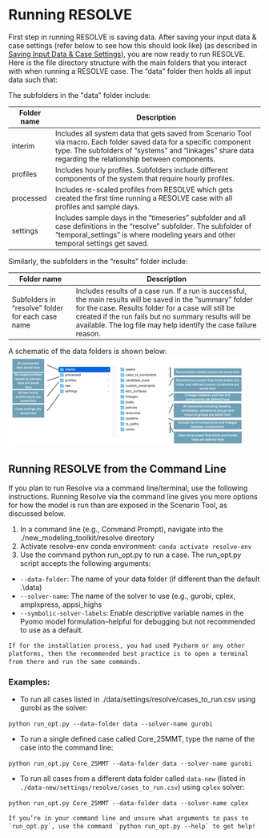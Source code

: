 # Running RESOLVE

First step in running RESOLVE is saving data. After saving your input data & case settings (refer below to see how this should look like) (as described in [Saving Input Data & Case Settings](https://docs.ethree.com/projects/resolve/en/latest/user_guide/index.html#saving-inputs)), you are now ready to run RESOLVE. Here is the file directory structure with the main folders that you interact with when running a RESOLVE case. The “data” folder then holds all input data such that:

The subfolders in the "data" folder include:

| Folder name | Description   |
|---------------------------------------------------|--------------------------------------------------------------------------------------------------------------------------------------------------------------------------------------------------------------------------------------------------------------------------------------------------|
| interim                                           | Includes all system data that gets saved from Scenario Tool via macro. Each folder saved data for a specific component type. The subfolders of “systems” and “linkages” share data regarding the relationship between components.                                                                |
| profiles                                          | Includes hourly profiles. Subfolders include different components of the system that require hourly profiles.                                                                                                                                                                                    |
| processed                                         | Includes re-scaled profiles from RESOLVE which gets created the first time running a RESOLVE case with all profiles and sample days.                                                                                                                                                             |
| settings                                          | Includes sample days in the “timeseries” subfolder and all case definitions in the “resolve” subfolder. The subfolder of “temporal_settings” is where modeling years and other temporal settings get saved.                                                                                      |

Similarly, the subfolders in the “results” folder include:

| Folder name | Description |
|-------------|-------------|
| Subfolders in “resolve” folder for each case name | Includes results of a case run. If a run is successful, the main results will be saved in the “summary” folder for the case. Results folder for a case will still be created if the run fails but no summary results will be available. The log file may help identify the case failure reason.  |

A schematic of the data folders is shown below:
![RESOLVE Data Folder Structure](_images/Data_Folders.jpg)


## Running RESOLVE from the Command Line
If you plan to run Resolve via a command line/terminal, use the following instructions. Running Resolve via the command line gives you more options for how the model is run than are exposed in the Scenario Tool, as discussed below.

1. In a command line (e.g., Command Prompt), navigate into the ./new_modeling_toolkit/resolve directory
1. Activate resolve-env conda environment: ``` conda activate resolve-env ```
1. Use the command python run_opt.py to run a case. The run_opt.py script accepts the following arguments:
-  ```--data-folder```: The name of your data folder (if different than the default .\data)
-  ```--solver-name```: The name of the solver to use (e.g., gurobi, cplex, amplxpress, appsi_highs
- ```--symbolic-solver-labels```: Enable descriptive variable names in the Pyomo model formulation–helpful for debugging but not recommended to use as a default.

```{tip}
If for the installation process, you had used Pycharm or any other platforms, then the recommended best practice is to open a terminal from there and run the same commands.
```


### Examples:

- To run all cases listed in ./data/settings/resolve/cases_to_run.csv using gurobi as the solver:

```python run_opt.py --data-folder data --solver-name gurobi```

- To run a single defined case called Core_25MMT, type the name of the case into the command line:

```python run_opt.py Core_25MMT --data-folder data --solver-name gurobi```

- To run all cases from a different data folder called `data-new` (listed in `./data-new/settings/resolve/cases_to_run.csv`) using `cplex` solver:

```python run_opt.py Core_25MMT --data-folder data --solver-name cplex```



```{Note}
If you’re in your command line and unsure what arguments to pass to `run_opt.py`, use the command `python run_opt.py --help` to get help!
```